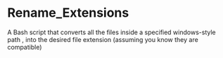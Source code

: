 # Rename_Extensions
 A Bash script that converts all the files inside a specified windows-style path , into the desired file extension (assuming you know they are compatible)
